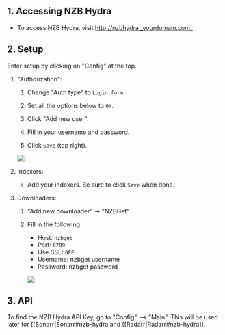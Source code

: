 ## 1. Accessing NZB Hydra

- To access NZB Hydra, visit http://nzbhydra._yourdomain.com_

## 2. Setup

Enter setup by clicking on "Config" at the top.

1. "Authorization":

    1. Change "Auth type" to `Login form`.

    1. Set all the options below to `ON`.
    1. Click "Add new user". 
    1. Fill in your username and password.
    1. Click `Save` (top right).
    
    ![](http://i.imgur.com/jsSwajH.png)

 1. Indexers:

    - Add your indexers. Be sure to click `Save` when done.

 1. Downloaders:

    1. "Add new downloader" -> "NZBGet".

    1. Fill in the following:
       - Host: `nzbget`
       - Port: `6789`
       - Use SSL: `OFF`
       - Username: nzbget username
       - Password: nzbget password
  
       ![](https://i.imgur.com/kSinOG7.png)

## 3. API

To find the NZB Hydra API Key, go to "Config" --> "Main". This will be used later for [[Sonarr|Sonarr#nzb-hydra and [[Radarr|Radarr#nzb-hydra]].